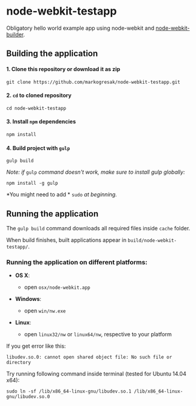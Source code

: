 # node-webkit-testapp

Obligatory hello world example app using node-webkit and [node-webkit-builder][1].


## Building the application

#### 1. Clone this repository or download it as zip

    git clone https://github.com/markogresak/node-webkit-testapp.git

#### 2. `cd` to cloned repository

    cd node-webkit-testapp

#### 3. Install `npm` dependencies

    npm install

#### 4. Build project with `gulp`

    gulp build

*Note: if* `gulp` *command doesn't work, make sure to install gulp globally:*

    npm install -g gulp

*You might need to add * `sudo` *at beginning.*

## Running the application

The `gulp build` command downloads all required files inside `cache` folder.

When build finishes, built applications appear in `build/node-webkit-testapp/`.


### Running the application on different platforms:

  - **OS X**:
    - open `osx/node-webkit.app`

  - **Windows**:
    - open `win/nw.exe`

  - **Linux**:
    - open `linux32/nw` or `linux64/nw`, respective to your platform


If you get error like this:

    libudev.so.0: cannot open shared object file: No such file or directory

Try running following command inside terminal (tested for Ubuntu 14.04 x64):

    sudo ln -sf /lib/x86_64-linux-gnu/libudev.so.1 /lib/x86_64-linux-gnu/libudev.so.0


  [1]: https://github.com/mllrsohn/node-webkit-builder
